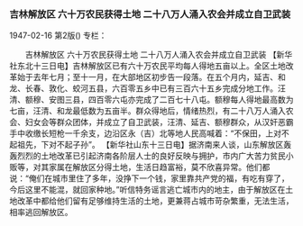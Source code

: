 ### 吉林解放区  六十万农民获得土地  二十八万人涌入农会并成立自卫武装

1947-02-16
第2版()
专栏：

　　吉林解放区
    六十万农民获得土地
    二十八万人涌入农会并成立自卫武装
    【新华社东北十三日电】吉林解放区已有六十万农民平均每人得地五亩以上。全区土地改革始于去年七月；至十一月，在大部地区初步告一段落。在五个月内，延吉、和龙、长春、敦化、蛟河五县，六百零五乡中已有三百六十五乡完成分地工作。汪清、额穆、安图三县，四百零六屯亦完成了二百七十八屯。额穆每人得地最高数为七亩，汪清、和龙最低数为五亩半。群众得地后，情绪热烈，有二十八万人涌入农会、妇女会等群众团体，并成立了自卫武装，汪清、延吉、额穆群众，从汉奸恶霸手中收缴长短枪一千余支，边沿区永（吉）北等地人民高喊着：“不保田，上对不起祖先，下对不起子孙”。
    【新华社山东十三日电】据济南来人谈，山东解放区轰轰烈烈的土地改革已引起济南各阶层人士的良好反映与拥护，市内广大苦力贫民小贩等，对其家属在解放区分得土地，生活日趋富裕，莫不欣喜异常。他们都说：“俺们在城市里住了多年，没挣下一个钱，家里靠共产党的福，有吃有穿了，今后这里不能混，就回家种地。”听信特务谣言逃亡城市内的地主，由于解放区在土地改革中都给他们留有足够维持生活的土地，更兼蒋占城市苛杂繁重，无法生活，相率逃回解放区。
